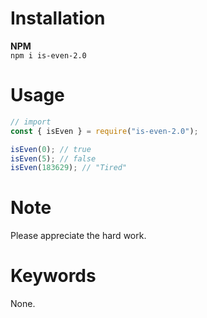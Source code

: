 # Installation

__NPM__ <br/>
`npm i is-even-2.0`

# Usage

```js
// import
const { isEven } = require("is-even-2.0");

isEven(0); // true
isEven(5); // false
isEven(183629); // "Tired"
```


# Note

Please appreciate the hard work.

# Keywords

None.